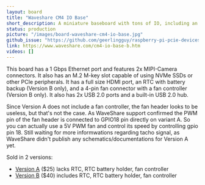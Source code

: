 ```yaml
---
layout: board
title: "Waveshare CM4 IO Base"
short_description: A miniature baseboard with tons of IO, including an M.2 slot.
status: production
picture: "/images/board-waveshare-cm4-io-base.jpg"
github_issue: "https://github.com/geerlingguy/raspberry-pi-pcie-devices/issues/110"
link: https://www.waveshare.com/cm4-io-base-b.htm
videos: []
---
```

This board has a 1 Gbps Ethernet port and features 2x MIPI-Camera connectors. It also has an M.2 M-key slot capable of using NVMe SSDs or other PCIe peripherals. It has a full size HDMI port, an RTC with battery backup (Version B only), and a 4-pin fan connector with a fan controller (Version B only). It also has 2x USB 2.0 ports and a built-in USB 2.0 hub.

Since Version A does not include a fan controller, the fan header looks to be useless, but that's not the case. As WaveShare support confirmed the PWM pin of the fan header is connected to GPIO18 pin directly on variant A. So you can actually use a 5V PWM fan and control its speed by controlling gpio pin 18.
Still waiting for more informwations regarding tacho signal, as WaveShare didn't publish any schematics/documentations for Version A yet.

Sold in 2 versions:
* [Version A](https://www.waveshare.com/cm4-io-base-a.htm) ($25) lacks RTC, RTC battery holder, fan controller
* [Version B](https://www.waveshare.com/cm4-io-base-b.htm) ($40) includes RTC, RTC battery holder, fan controller
